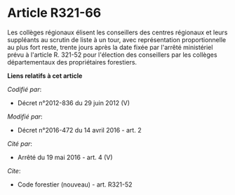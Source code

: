# Article R321-66

Les collèges régionaux élisent les conseillers des centres régionaux et leurs suppléants au scrutin de liste à un tour, avec
représentation proportionnelle au plus fort reste, trente jours après la date fixée par l'arrêté ministériel prévu à
l'article R. 321-52 pour l'élection des conseillers par les collèges départementaux des propriétaires forestiers.

**Liens relatifs à cet article**

_Codifié par_:

  - Décret n°2012-836 du 29 juin 2012 (V)

_Modifié par_:

  - Décret n°2016-472 du 14 avril 2016 - art. 2

_Cité par_:

  - Arrêté du 19 mai 2016 - art. 4 (V)

_Cite_:

  - Code forestier (nouveau) - art. R321-52
